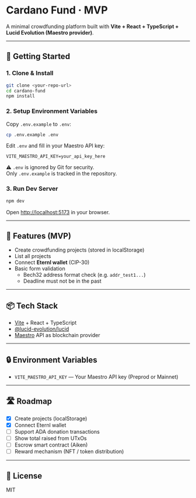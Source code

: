 # Cardano Fund · MVP

A minimal crowdfunding platform built with **Vite + React + TypeScript + Lucid Evolution (Maestro provider)**.

---

## 🚀 Getting Started

### 1. Clone & Install
```bash
git clone <your-repo-url>
cd cardano-fund
npm install
```

### 2. Setup Environment Variables
Copy `.env.example` to `.env`:
```bash
cp .env.example .env
```

Edit `.env` and fill in your Maestro API key:
```env
VITE_MAESTRO_API_KEY=your_api_key_here
```

⚠️ `.env` is ignored by Git for security.  
Only `.env.example` is tracked in the repository.

### 3. Run Dev Server
```bash
npm dev
```

Open [http://localhost:5173](http://localhost:5173) in your browser.

---

## 🧩 Features (MVP)
- Create crowdfunding projects (stored in localStorage)
- List all projects
- Connect **Eternl wallet** (CIP-30)
- Basic form validation  
  - Bech32 address format check (e.g. `addr_test1...`)  
  - Deadline must not be in the past

---

## 📦 Tech Stack
- [Vite](https://vitejs.dev/) + React + TypeScript
- [@lucid-evolution/lucid](https://github.com/Anastasia-Labs/lucid-evolution)
- [Maestro](https://maestro.org/) API as blockchain provider

---

## 🔒 Environment Variables
- `VITE_MAESTRO_API_KEY` — Your Maestro API key (Preprod or Mainnet)

---

## 🛣 Roadmap
- [x] Create projects (localStorage)
- [x] Connect Eternl wallet
- [ ] Support ADA donation transactions
- [ ] Show total raised from UTxOs
- [ ] Escrow smart contract (Aiken)
- [ ] Reward mechanism (NFT / token distribution)

---

## 📜 License
MIT
